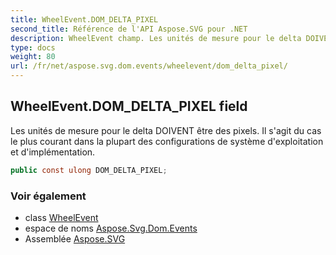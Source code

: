 ```yaml
---
title: WheelEvent.DOM_DELTA_PIXEL
second_title: Référence de l'API Aspose.SVG pour .NET
description: WheelEvent champ. Les unités de mesure pour le delta DOIVENT être des pixels. Il sagit du cas le plus courant dans la plupart des configurations de système dexploitation et dimplémentation.
type: docs
weight: 80
url: /fr/net/aspose.svg.dom.events/wheelevent/dom_delta_pixel/
---
```

## WheelEvent.DOM_DELTA_PIXEL field

Les unités de mesure pour le delta DOIVENT être des pixels. Il s'agit du cas le plus courant dans la plupart des configurations de système d'exploitation et d'implémentation.

```csharp
public const ulong DOM_DELTA_PIXEL;
```

### Voir également

* class [WheelEvent](../)
* espace de noms [Aspose.Svg.Dom.Events](../../wheelevent/)
* Assemblée [Aspose.SVG](../../../)


